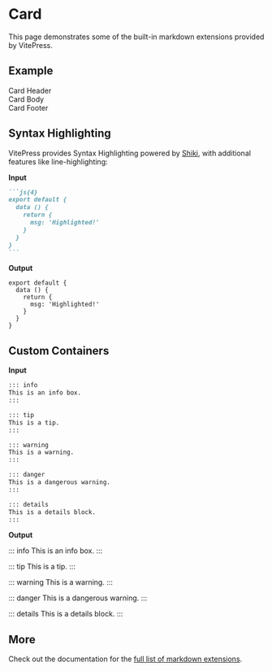 # Card

This page demonstrates some of the built-in markdown extensions provided by VitePress.

<script setup>
import './card';
import '../icon/icon';
</script>

## Example

<div class="p-12 bg-preview rounded-xl flex justify-center">
  <ui-card class="w-80">
    <ui-icon slot="media" name="photo" class="flex justify-center bg-zinc-200 w-full" />
    <div class="text-lg font-bold" slot="header">Card Header</div>
    <div slot="body">Card Body</div>
    <footer slot="footer" class="border-t border-neutral-200 px-8 py-4">
      Card Footer
    </footer>
  </ui-card>
</div>

## Syntax Highlighting

VitePress provides Syntax Highlighting powered by [Shiki](https://github.com/shikijs/shiki), with additional features like line-highlighting:

**Input**

````md
```js{4}
export default {
  data () {
    return {
      msg: 'Highlighted!'
    }
  }
}
```
````

**Output**

```js{4}
export default {
  data () {
    return {
      msg: 'Highlighted!'
    }
  }
}
```

## Custom Containers

**Input**

```md
::: info
This is an info box.
:::

::: tip
This is a tip.
:::

::: warning
This is a warning.
:::

::: danger
This is a dangerous warning.
:::

::: details
This is a details block.
:::
```

**Output**

::: info
This is an info box.
:::

::: tip
This is a tip.
:::

::: warning
This is a warning.
:::

::: danger
This is a dangerous warning.
:::

::: details
This is a details block.
:::

## More

Check out the documentation for the [full list of markdown extensions](https://vitepress.dev/guide/markdown).
